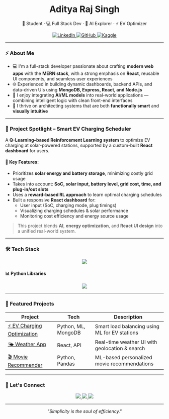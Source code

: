 <h1 align="center">Aditya Raj Singh</h1>

<p align="center">
  🚀 Student · 💻 Full Stack Dev · 🤖 AI Explorer · ⚡ EV Optimizer
</p>

<!-- Add spacing here -->
<p align="center" style="margin-top: 10px;">
  <a href="https://www.linkedin.com/in/aditya-raj-singh-212a65285/" target="_blank">
    <img alt="LinkedIn" src="https://img.shields.io/badge/LINKEDIN-0A66C2?style=for-the-badge&logo=linkedin&logoColor=white"/>
  </a>
  <a href="https://github.com/Aditya-prog-git" target="_blank">
    <img alt="GitHub" src="https://img.shields.io/badge/GITHUB-181717?style=for-the-badge&logo=github&logoColor=white"/>
  </a>
  <a href="https://www.kaggle.com/adityasingh01676" target="_blank">
    <img alt="Kaggle" src="https://img.shields.io/badge/KAGGLE-20BEFF?style=for-the-badge&logo=kaggle&logoColor=white"/>
  </a>
</p>

---
### ⚡ About Me

- 💻 I'm a full-stack developer passionate about crafting **modern web apps** with the **MERN stack**, with a strong emphasis on **React**, reusable UI components, and seamless user experiences
- 🌐 Experienced in building dynamic dashboards, backend APIs, and data-driven UIs using **MongoDB, Express, React, and Node.js**
- 🧠 I enjoy integrating **AI/ML models** into real-world applications — combining intelligent logic with clean front-end interfaces
- 🧩 I thrive on architecting systems that are both **functionally smart** and **visually intuitive**

---

### 🔋 Project Spotlight – Smart EV Charging Scheduler

A **Q-Learning–based Reinforcement Learning system** to optimize EV charging at solar-powered stations, supported by a custom-built **React dashboard** for users.

#### 🔧 Key Features:
- Prioritizes **solar energy and battery storage**, minimizing costly grid usage
- Takes into account: **SoC, solar input, battery level, grid cost, time, and plug-in/out slots**
- Uses a **reward-based RL approach** to learn optimal charging schedules
- Built a responsive **React dashboard** for:
  - User input (SoC, charging mode, plug timings)
  - Visualizing charging schedules & solar performance
  - Monitoring cost efficiency and energy source usage

> This project blends **AI**, **energy optimization**, and **React UI design** into a unified real-world system.

---

### 🛠 Tech Stack

<p align="center">
  <img src="https://skillicons.dev/icons?i=cpp,python,js,react,nextjs,nodejs,mongodb,postgres,firebase,git,figma&perline=7" />
</p>

#### 📊 Python Libraries

<p align="center">
  <img src="https://skillicons.dev/icons?i=numpy,pandas,scikit-learn,matplotlib" />
</p>

---

### 🚀 Featured Projects

| Project | Tech | Description |
|--------|------|-------------|
| [⚡ EV Charging Optimization](https://github.com/Aditya-prog-git/ev-charging-project) | Python, ML, MongoDB | Smart load balancing using ML for EV stations |
| [🌤 Weather App](https://github.com/Aditya-prog-git/weather-app) | React, API | Real-time weather UI with geolocation & search |
| [🎬 Movie Recommender](https://github.com/Aditya-prog-git/movie-recommender) | Python, Pandas | ML-based personalized movie recommendations |

---

### 🤝 Let's Connect

<p align="center">
  <a href="https://www.linkedin.com/in/aditya-raj-singh-212a65285/">
    <img src="https://img.shields.io/badge/LinkedIn-blue?style=for-the-badge&logo=linkedin&logoColor=white"/>
  </a>
  <a href="mailto:your-email@example.com">
    <img src="https://img.shields.io/badge/Gmail-red?style=for-the-badge&logo=gmail&logoColor=white"/>
  </a>
  <a href="https://github.com/Aditya-prog-git">
    <img src="https://img.shields.io/badge/GitHub-black?style=for-the-badge&logo=github&logoColor=white"/>
  </a>
</p>

---

<p align="center">
  <i>"Simplicity is the soul of efficiency."</i>
</p>
